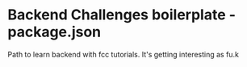# Backend Challenges boilerplate - package.json
Path to learn backend with fcc tutorials. It's getting interesting as fu.k